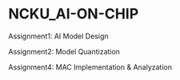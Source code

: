 # NCKU_AI-ON-CHIP

Assignment1: AI Model Design

Assignment2: Model Quantization

Assignment4: MAC Implementation & Analyzation
